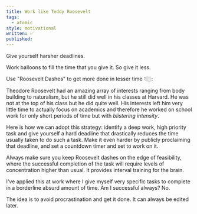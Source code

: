 ```yaml
---
title: Work like Teddy Roosevelt
tags:
  - atomic
style: motivational
written: ✅
published:
---
```

Give yourself harsher deadlines.

Work balloons to fill the time that you give it. So give it less.

Use "Roosevelt Dashes" to get more done in lesser time 👇🏼:

Theodore Roosevelt had an amazing array of interests ranging from body building to naturalism, but he still did well in his classes at Harvard. He was not at the top of his class but he did quite well. His interests left him very little time to actually focus on academics and therefore he worked on school work for only short periods of time but with *blistering intensity*.

Here is how we can adopt this strategy: identify a deep work, high priority task and give yourself a hard deadline that drastically reduces the time usually taken to do such a task. Make it even harder by publicly proclaiming that deadline, and set a countdown timer and set to work on it. 

Always make sure you keep Roosevelt dashes on the edge of feasibility, where the successful completion of the task will require levels of concentration higher than usual. It provides interval training for the brain.

I've applied this at work where I give myself very specific tasks to complete in a borderline absurd amount of time. Am I successful always? No.

The idea is to avoid procrastination and get it done. It can always be edited later.



